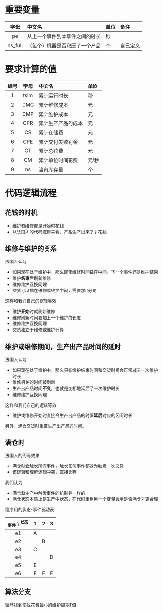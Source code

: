 # 重要变量

|  字母   | 中文名                         | 单位 | 备注     |
| :-----: | :----------------------------- | :--- | :------- |
|   pe    | 从上一个事件到本事件之间的时长 | 秒   |          |
| ns_full | （每个）机器是否积压了一个产品 | 个   | 自己定义 |

# 要求计算的值

| 编号  | 字母  | 中文名             | 单位  |
| :---: | :---: | :----------------- | :---- |
|   1   | tsim  | 累计运行时长       | 秒    |
|   2   |  CMC  | 累计维修成本       | 元    |
|   3   |  CMP  | 累计维护成本       | 元    |
|   4   |  CPR  | 累计生产产品的成本 | 元    |
|   5   |  CS   | 累计仓储费         | 元    |
|   6   |  CPE  | 累计交付失败罚金   | 元    |
|   7   |  CT   | 累计总花费         | 元    |
|   8   |  CM   | 累计单位时间花费   | 元/秒 |
|   9   |  ns   | 当前库存量         | 个    |


# 代码逻辑流程

## 花钱的时机

- 维护和维修都是开始时花钱
- 从法国人的代码逻辑来看，产品生产出来了才花钱

## 维修与维护的关系

法国人认为

- 如果现在处于维护中，那么即使维修时间插在中间，下一个事件还是维护结束
- 维护**结束**后刷新维修
- 维修维护互换同理
- 交货可以插在维修或维护中间，需要加if分支

这样和我们自己的逻辑等效

- 维护**开始**时就刷新维修
- 维修刷新时间要加上一个维护的长度
- 维修维护互换同理
- 交货独立于维修或维护计算

## 维护或维修期间，生产出产品时间的延时

法国人认为

- 如果现在处于维护中，那么只有维护结束时间和交货时间会正常减去一次维护时长
- 维修相关的时间被刷新
- 生产出产品时间**不变**，也就是变相地延后了一次维护时长
- 维修维护互换同理

这样和我们自己的逻辑等效

- 维护或维修开始时直接令生产出产品的时间**延后**对应的区间时长

另外，满仓交货时重置生产出产品的时间。

## 满仓时

法国人的代码效果

- 满仓时会触发所有事件，触发任何事件都视为触发一次交货
- 该逻辑和理解逻辑冲突，直接舍弃

我们认为

- 满仓和生产中触发事件的机制是一样的
- 满仓状态本质上是生产中状态，在代码里用另一个变量表示是否满仓才更合理

程序用的状态-事件驱动表

| <sub>事件</sub> \ <sup>状态</sup> |   1   |   2   |   3   |
| :-------------------------------: | :---: | :---: | :---: |
|                e1                 |   A   |       |       |
|                e2                 |       |   B   |       |
|                e3                 |   C   |       |       |
|                e4                 |       |       |   D   |
|                e5                 |   E   |       |       |
|                e6                 |   F   |   F   |   F   |

## 算法分支

循环找到使找花费最小的维护周期T值